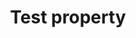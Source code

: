 ---
title: "Test property"
description: "This is the description of the test property."
category: css
keywords: a, b, c
last_test_date: "1970-01-31"
test_url: "/tests/template.html"
test_results_url: "https://app.emailonacid.com/app/acidtest/uz6yTbAfykA362dvPZZKX81wEhGuUm4uJekIk2NKacALI/list"
stats: {
    apple-mail: {
        macos: {
            "10.3":"u"
        },
        ios: {
            "10.3":"u",
            "12.2":"u"
        }
    },
    gmail: {
        desktop-webmail: {
            "2019-09":"u"
        },
        ios: {
            "2019-09":"u"
        },
        android: {
            "2019-09":"u"
        }
    },
    orange: {
        desktop-webmail: {
            "2019-09":"u"
        },
        ios: {
            "2019-09":"u"
        },
        android: {
            "2019-09":"u"
        }
    },
    outlook: {
        windows: {
            "2003":"u",
            "2007":"u",
            "2010":"u",
            "2013":"u",
            "2016":"u",
            "2019":"u"
        },
        windows-10-mail: {
            "2019-09":  "n"
        },
        macos: {
            "2011":"u",
            "2016":"u"
        },
        outlook-com: {
            "2019-09":"u"
        },
        ios: {
            "2019-09":"u"
        },
        android: {
            "2019-09":"u"
        }
    },
    samsung-email: {
        android: {
            "6.0":"u"
        }
    },
    sfr: {
        desktop-webmail: {
            "2019-09":"u"
        },
        ios: {
            "2019-09":"u"
        },
        android: {
            "2019-09":"u"
        }
    },
    thunderbird: {
        macos: {
            "60.3":"u"
        }
    },
    aol: {
        desktop-webmail: {
            "2019-09":  "n"
        },
        ios: {
            "2019-09":  "n"
        },
        android: {
            "2019-09":  "n"
        }
    },
    yahoo: {
        desktop-webmail: {
            "2019-09":"u"
        },
        ios: {
            "2019-09":"u"
        },
        android: {
            "2019-09":"u"
        }
    }
}
notes: "This is a global note."
notes_by_num: {
    "1": "Partial. Fixed attachment is not supported.",
    "2": "Partial. Slash syntax values are not supported.",
    "3": "Partial. Values containing background images are not supported.",
    "4": "Buggy. For slash syntax values, it removes the slash character, making the value invalid.",
    "5": "Partial. Seems to only support background colors."
}
links: {
    "Can I use: @font-face Web fonts":"https://www.caniuse.com/#feat=fontface",
    "MDN: @font-face":"https://developer.mozilla.org/en-US/docs/Web/CSS/@font-face"
}
---
